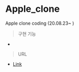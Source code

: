 # Apple_clone

Apple clone coding (20.08.23~ )

>구현 기능 
+ 

>URL
- [Link](https://wonjunyou.github.io/apple_clone/.)

